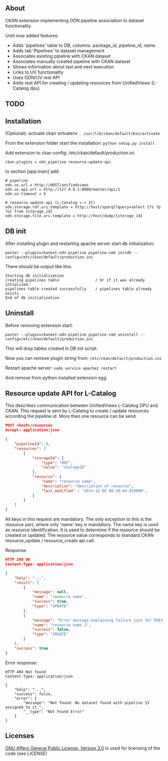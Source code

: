 About
-------

CKAN extension implementing ODN pipeline association to dataset functionality 

Until now added features:
* Adds 'pipelines' table to DB, columns: package_id, pipeline_id, name
* Adds tab 'Pipelines' to dataset management
* Associates existing pipeline with CKAN dataset
* Associates manually created pipeline with CKAN dataset
* Shows information about last and next execution
* Links to UV functionality
* Uses ODN/UV rest API
* Adds rest API for creating / updating resources from UnifiedViews (L-Catalog dpu)

TODO
-------


Installation
-------

(Optional): activate ckan virtualenv ``` . /usr/lib/ckan/default/bin/activate ```

From the extension folder start the installation: ``` python setup.py install ```

Add extension to ckan config: /etc/ckan/default/production.ini

```
ckan.plugins = odn_pipeline resource-update-api
```

to section [app:main] add:
```ApacheConf
# pipeline
odn.uv.url = http://HOST/unifiedviews
odn.uv.api.url = http://127.0.0.1:8080/master/api/1
odn.uv.timeout = 5

# resource update api (L-Catalog <-> IC)
odn.storage.rdf.uri.template = http://host/sparql?query=select {?s ?p ?o} from {storage_id}
odn.storage.file.uri.template = http://host/dump/{storage_id}
```

DB init
-------

After installing plugin and restarting apache server start db initialization:

```
paster --plugin=ckanext-odn-pipeline pipeline-cmd initdb --config=/etc/ckan/default/production.ini
```

There should be output like this:
```
Starting db initialization
creating pipelines table				/ Or if it was already intialized:
pipelines table created successfully	/ pipelines table already exists
End of db initialization
```

Uninstall
-------

Before removing extension start:

```
paster --plugin=ckanext-odn-pipeline pipeline-cmd uninstall --config=/etc/ckan/default/production.ini
```

This will drop tables created in DB init script.

Now you can remove plugin string from: ``` /etc/ckan/default/production.ini ```

Restart apache server: ``` sudo service apache2 restart ```

And remove from python installed extension egg.

Resource update API for L-Catalog
-------

This describes communication between UnifiedViews L-Catalog DPU and CKAN. This request
is sent by L-Catalog to create / update resources according the pipeline id. More than
one resource can be send.
```JSON
POST <host>/resources
Accept: application/json

{
	"pipelineId": 8,
	"resources": [
		{
			"storageId": {
				"type": "RDF",
				"value": "storageID"
			},
			"resource": {
				"name": "resource name",
				"description": "description of resource",
				"last_modified" : "2014-12-05 08:38:44.019000",
			}
		}
	]
}
```
All keys in this request are mandatory. The only exception to this is the resource part,
where only 'name' key is mandatory. The name key is used as resource identification. It
is used to determine if the resource should be created or updated. The resource value
corresponds to standard CKAN resource_update / resource_create api call.

Response:
```JSON
HTTP 200 OK
Content-Type: application/json

{
	"help": "...",
	"result": [
		{
			"message": null,
            "name": "resource name",
			"success": true,
			"type": "UPDATE"
		},
		{
			"message": "Error message explaining failure just for THIS resource.",
            "name": "resource name 2",
			"success": false,
			"type": "CREATE"
		}
	],
	"success": true
}
```

Error response:
```
HTTP 404 Not found
Content-Type: application/json

{
	"help": "...",
	"success": false,
	"error": {
		"message": "Not found: No dataset found with pipeline 15 assigned to it.",
		"__type": "Not Found Error"
	}
}
```

Licenses
-------

[GNU Affero General Public License, Version 3.0](http://www.gnu.org/licenses/agpl-3.0.html) is used for licensing of the code (see LICENSE)
